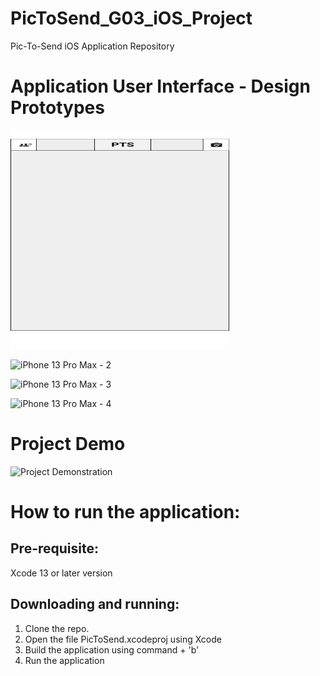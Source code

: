 # PicToSend_G03_iOS_Project
Pic-To-Send iOS Application Repository

# Application User Interface - Design Prototypes

<img src="/Design_Prototypes/Prototypes/iPhone 13 Pro Max - 1.jpg" width="350" height="350">

![iPhone 13 Pro Max - 2](https://user-images.githubusercontent.com/77645775/144723890-e965316a-b7e3-4a2a-97aa-861211683f1e.jpg)

![iPhone 13 Pro Max - 3](https://user-images.githubusercontent.com/77645775/144723893-19379fa2-9bfc-43fe-8638-740c4372add2.jpg)

![iPhone 13 Pro Max - 4](https://user-images.githubusercontent.com/77645775/144723896-2a199c68-844a-41e3-9a24-58d14a179b95.jpg)

# Project Demo

![Project Demonstration](https://github.com/jyshnkr/PicToSend_G03_iOS_Project/blob/main/Design%20Prototypes/Project%20Demo%20Gifs/project-demo.gif)

# How to run the application:

## Pre-requisite:

Xcode 13 or later version

## Downloading and running:

1. Clone the repo.
2. Open the file PicToSend.xcodeproj using Xcode
3. Build the application using command + 'b'
4. Run the application
